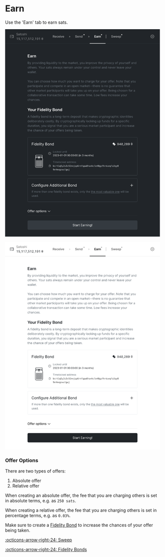 # Earn

Use the 'Earn' tab to earn sats.

![](../assets/interface/earn.png#only-dark)

![](../assets/interface/earn-light.png#only-light)

### Offer Options

There are two types of offers:

1. Absolute offer
2. Relative offer

When creating an absolute offer, the fee that you are charging others is set in
absolute terms, e.g. as `250 sats`.

When creating a relative offer, the fee that you are charging others is set in
percentage terms, e.g. as `0.03%`.

Make sure to create a [Fidelity Bond][fb] to increase the chances of your offer being taken.

[:octicons-arrow-right-24: Sweep][sweep]

[:octicons-arrow-right-24: Fidelity Bonds][fb]


[sweep]: 04-sweep.md

[fb]: fidelity-bonds.md
